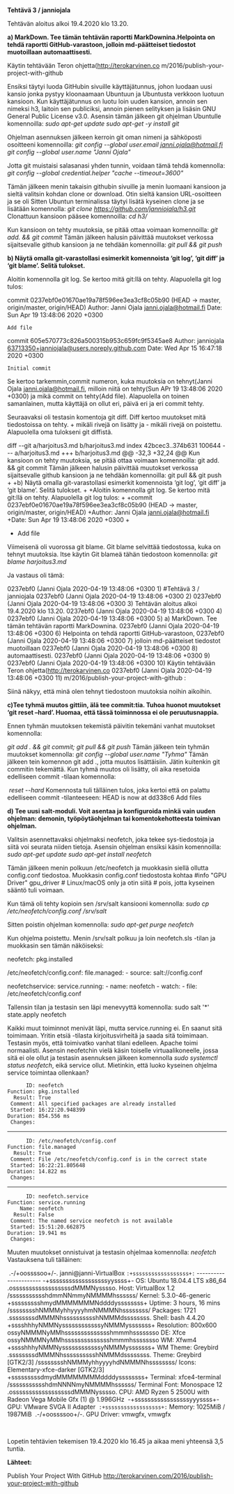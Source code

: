 **Tehtävä 3 / janniojala**

Tehtävän aloitus alkoi 19.4.2020 klo 13.20.

**a) MarkDown. Tee tämän tehtävän raportti MarkDownina.Helpointa on tehdä raportti GitHub-varastoon, jolloin md-päätteiset tiedostot muotoillaan automaattisesti.**

Käytin tehtävään Teron ohjetta(http://terokarvinen.co
m/2016/publish-your-project-with-github

Ensiksi täytyi luoda GitHubin sivuille käyttäjätunnus, johon luodaan uusi kansio jonka pystyy kloonaamaan Ubuntuun ja Ubuntusta verkkoon luotuun kansioon. Kun käyttäjätunnus on luotu loin uuden kansion, annoin sen nimeksi h3, laitoin sen publiciksi, annoin pienen selityksen ja lisäsin GNU General Public License v3.0.
Asensin tämän jälkeen git ohjelman Ubuntulle komennoilla:
    *sudo apt-get update*
    *sudo apt-get -y install git*

Ohjelman asennuksen jälkeen kerroin git oman nimeni ja sähköposti osoitteeni komennoilla:
    *git config --global user.email janni.ojala@hotmail.fi*
    *git config --global user.name "Janni Ojala"*

Jotta git muistaisi salasanasi yhden tunnin, voidaan tämä tehdä komennolla:
    *git config --global credential.helper "cache --timeout=3600"*

Tämän jälkeen menin takaisin githubin sivuille ja menin luomaani kansioon ja sieltä valitsin kohdan clone or download. Otin sieltä kansion URL-osoitteen ja se oli 
Sitten Ubuntun terminalissa täytyi lisätä kyseinen clone ja se lisätään komennolla:
    *git clone https://github.com/janniojala/h3.git*
Clonattuun kansioon pääsee komennoilla:
    *cd h3/*

Kun kansioon on tehty muutoksia, se pitää ottaa voimaan komennoilla:
    *git add. && git commit*
Tämän jälkeen halusin päivittää muutokset verkossa sijaitsevalle github kansioon ja ne tehdään komennoilla:
    *git pull && git push*

**b) Näytä omalla git-varastollasi esimerkit komennoista ‘git log’, ‘git diff’ ja ‘git blame’. Selitä tulokset.**

Aloitin komennolla git log. Se kertoo mitä git:llä on tehty. Alapuolella git log tulos:

commit 0237ebf0e01670ae19a78f596ee3ea3cf8c05b90 (HEAD -> master, origin/master, origin/HEAD)
Author: Janni Ojala <janni.ojala@hotmail.fi>
Date:   Sun Apr 19 13:48:06 2020 +0300

    Add file

commit 605e570773c826a500315b953c659fc9f5345ae8
Author: janniojala <63713350+janniojala@users.noreply.github.com>
Date:   Wed Apr 15 16:47:18 2020 +0300

    Initial commit

Se kertoo tarkemmin,commit numeron,  kuka muutoksia on tehnyt(Janni Ojala <janni.ojala@hotmail.fi>, milloin niitä on tehty(Sun APr 19 13:48:06 2020 +0300) ja mikä commit on tehty(Add file). Alapuolella on toinen samanlainen, mutta käyttäjä on ollut eri, päivä eri ja eri commit tehty.

Seuraavaksi oli testasin komentoja git diff. Diff kertoo muutokset mitä tiedostoissa on tehty. + mikäli rivejä on lisätty ja - mikäli rivejä on poistettu. Alapuolella oma tulokseni git diffistä.

diff --git a/harjoitus3.md b/harjoitus3.md
index 42bcec3..374b631 100644
--- a/harjoitus3.md
+++ b/harjoitus3.md
@@ -32,3 +32,24 @@ Kun kansioon on tehty muutoksia, se pitää ottaa voimaan komennoilla:
        git add. && git commit
 Tämän jälkeen halusin päivittää muutokset verkossa sijaitsevalle github kansioon ja ne tehdään komennoilla:
        git pull && git push
+
+b) Näytä omalla git-varastollasi esimerkit komennoista ‘git log’, ‘git diff’ ja ‘git blame’. Selitä tulokset.
+
+Aloitin komennolla git log. Se kertoo mitä git:llä on tehty. Alapuolella git log tulos:
+
+commit 0237ebf0e01670ae19a78f596ee3ea3cf8c05b90 (HEAD -> master, origin/master, origin/HEAD)
+Author: Janni Ojala <janni.ojala@hotmail.fi>
+Date:   Sun Apr 19 13:48:06 2020 +0300
+
+    Add file

Viimeisenä oli vuorossa git blame. Git blame selvittää tiedostossa, kuka on tehnyt muutoksia. Itse käytin Git blameä tähän tiedostoon komennolla:
    *git blame harjoitus3.md*

Ja vastaus oli tämä:

0237ebf0 (Janni Ojala       2020-04-19 13:48:06 +0300  1) #Tehtävä 3 / janniojala
0237ebf0 (Janni Ojala       2020-04-19 13:48:06 +0300  2) 
0237ebf0 (Janni Ojala       2020-04-19 13:48:06 +0300  3) Tehtävän aloitus alkoi 19.4.2020 klo 13.20.
0237ebf0 (Janni Ojala       2020-04-19 13:48:06 +0300  4) 
0237ebf0 (Janni Ojala       2020-04-19 13:48:06 +0300  5) a) MarkDown. Tee tämän tehtävän raportti MarkDownina.
0237ebf0 (Janni Ojala       2020-04-19 13:48:06 +0300  6) Helpointa on tehdä raportti GitHub-varastoon, 
0237ebf0 (Janni Ojala       2020-04-19 13:48:06 +0300  7) jolloin md-päätteiset tiedostot muotoillaan
0237ebf0 (Janni Ojala       2020-04-19 13:48:06 +0300  8) automaattisesti.
0237ebf0 (Janni Ojala       2020-04-19 13:48:06 +0300  9) 
0237ebf0 (Janni Ojala       2020-04-19 13:48:06 +0300 10) Käytin tehtävään Teron ohjetta(http://terokarvinen.co
0237ebf0 (Janni Ojala       2020-04-19 13:48:06 +0300 11) m/2016/publish-your-project-with-github
:

Siinä näkyy, että minä olen tehnyt tiedostoon muutoksia noihin aikoihin.

**c)Tee tyhmä muutos gittiin, älä tee commit:tia. Tuhoa huonot muutokset ‘git reset –hard’. Huomaa, että tässä toiminnossa ei ole peruutusnappia.**

Ennen tyhmän muutoksen tekemistä päivitin tekemäni vanhat muutokset komennolla:

   *git add . && git commit; git pull && git push*
Tämän jälkeen tein tyhmän muutokset komennolla:
    *git config  --global user.name "Tyhma"*
Tämän jälkeen tein komennon git add ., jotta muutos lisättäisiin. Jätin kuitenkin git commitin tekemättä. 
Kun tyhmä muutos oli lisätty, oli aika resetoida edelliseen commit -tilaan komennolla:

​    *reset --hard*
Komennosta tuli tälläinen tulos, joka kertoi että on palattu edelliseen commit -tilanteeseen:
HEAD is now at dd338c6 Add files

**d) Tee uusi salt-moduli. Voit asentaa ja konfiguroida minkä vain uuden ohjelman: demonin, työpöytäohjelman tai komentokehotteesta toimivan ohjelman.**

Valitsin asennettavaksi ohjelmaksi neofetch, joka tekee sys-tiedostoja ja siitä voi seurata niiden tietoja.
Asensin ohjelman ensiksi käsin komennoilla:
    *sudo apt-get update*
    *sudo apt-get install neofetch*

Tämän jälkeen menin polkuun /etc/neofetch ja muokkasin siellä ollutta config.conf tiedostoa.
Muokkasin config.conf tiedostosta kohtaa #info "GPU Driver" gpu_driver  # Linux/macOS only ja otin siitä # pois, jotta kyseinen sääntö tuli voimaan. 

Kun tämä oli tehty kopioin sen /srv/salt kansiooni komennolla:
    *sudo cp /etc/neofetch/config.conf /srv/salt*

Sitten poistin ohjelman komennolla:
    *sudo apt-get purge neofetch*

Kun ohjelma poistettu. Menin /srv/salt polkuu ja loin neofetch.sls -tilan ja muokkasin sen tämän näköiseksi:

neofetch:
  pkg.installed

/etc/neofetch/config.conf:
  file.managed:
    - source: salt://config.conf  

neofetchservice:
  service.running:
    - name: neofetch
    - watch:
      - file: /etc/neofetch/config.conf 

Tallensin tilan ja testasin sen läpi menevyyttä komennolla:
      sudo salt '*' state.apply neofetch

Kaikki muut toiminnot menivät läpi, mutta service.running ei. En saanut sitä toimimaan. Yritin etsiä -tilasta kirjoitusvirheitä ja saada sitä toimimaan. Testasin myös, että toimivatko vanhat tilani edelleen. Apache toimi normaalisti. Asensin neofetchin vielä käsin toiselle virtuaalikoneelle, jossa sitä ei ole ollut ja testasin asennuksen jälkeen komennolla *sudo systemctl status neofetch*, eikä service ollut. Mietinkin, että luoko kyseinen ohjelma service toimintaa ollenkaan?

          ID: neofetch
    Function: pkg.installed
      Result: True
     Comment: All specified packages are already installed
     Started: 16:22:20.948399
    Duration: 854.556 ms
     Changes:   
----------
          ID: /etc/neofetch/config.conf
    Function: file.managed
      Result: True
     Comment: File /etc/neofetch/config.conf is in the correct state
     Started: 16:22:21.805648
    Duration: 14.822 ms
     Changes:
----------
          ID: neofetch.service
    Function: service.running
        Name: neofetch
      Result: False
     Comment: The named service neofetch is not available
     Started: 15:51:20.662875
    Duration: 19.941 ms
     Changes: 

Muuten muutokset onnistuivat ja testasin ohjelmaa komennolla:
    *neofetch*
Vastauksena tuli tälläinen:



​            .-/+oossssoo+/-.               janni@janni-VirtualBox 
​        `:+ssssssssssssssssss+:`           ---------------------- 
​      -+ssssssssssssssssssyyssss+-         OS: Ubuntu 18.04.4 LTS x86_64 
​    .ossssssssssssssssssdMMMNysssso.       Host: VirtualBox 1.2 
   /ssssssssssshdmmNNmmyNMMMMhssssss/      Kernel: 5.3.0-46-generic 
  +ssssssssshmydMMMMMMMNddddyssssssss+     Uptime: 3 hours, 16 mins 
 /sssssssshNMMMyhhyyyyhmNMMMNhssssssss/    Packages: 1721 
.ssssssssdMMMNhsssssssssshNMMMdssssssss.   Shell: bash 4.4.20 
+sssshhhyNMMNyssssssssssssyNMMMysssssss+   Resolution: 800x600 
ossyNMMMNyMMhsssssssssssssshmmmhssssssso   DE: Xfce 
ossyNMMMNyMMhsssssssssssssshmmmhssssssso   WM: Xfwm4 
+sssshhhyNMMNyssssssssssssyNMMMysssssss+   WM Theme: Greybird 
.ssssssssdMMMNhsssssssssshNMMMdssssssss.   Theme: Greybird [GTK2/3] 
 /sssssssshNMMMyhhyyyyhdNMMMNhssssssss/    Icons: Elementary-xfce-darker [GTK2/3] 
  +sssssssssdmydMMMMMMMMddddyssssssss+     Terminal: xfce4-terminal 
   /ssssssssssshdmNNNNmyNMMMMhssssss/      Terminal Font: Monospace 12 
​    .ossssssssssssssssssdMMMNysssso.       CPU: AMD Ryzen 5 2500U with Radeon Vega Mobile Gfx (1) @ 1.996GHz 
​      -+sssssssssssssssssyyyssss+-         GPU: VMware SVGA II Adapter 
​        `:+ssssssssssssssssss+:`           Memory: 1025MiB / 1987MiB 
​            .-/+oossssoo+/-.               GPU Driver: vmwgfx, vmwgfx 

​                                                                   

Lopetin tehtävien tekemisen 19.4.2020 klo 16.45 ja aikaa meni yhteensä 3,5 tuntia.

**Lähteet:**

Publish Your Project With GitHub
http://terokarvinen.com/2016/publish-your-project-with-github

